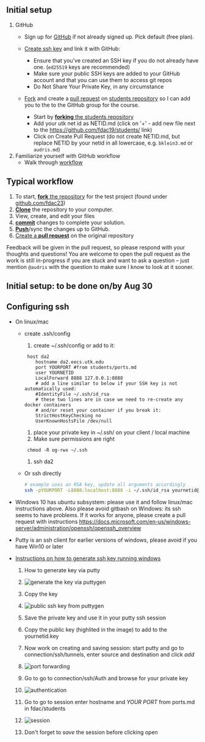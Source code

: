 ## Initial setup

1. GitHub
   * Sign up for [GitHub](https://github.com/) if not already signed
     up. Pick default (free plan).
   * [Create ssh key](https://help.github.com/articles/generating-ssh-keys/) and link it with GitHub:
     - Ensure that you've created an SSH key if you do not already have one. (`ed25519` keys are recommended)
     - Make sure your public SSH keys are added to your GitHub account and that you can use them to access git repos
     - Do Not Share Your Private Key, in any circumstance
   * [Fork](https://help.github.com/articles/fork-a-repo/) and create a [pull request](https://help.github.com/articles/using-pull-requests/) on [students repository](https://github.com/fdac23/students) so I
      can add you to the to the GitHub group for the course.
      
     - Start by [**forking** the students repository](https://github.com/fdac23/students)
     - Add your utk net id as NETID.md (click on '+' - add 
               new file next to the https://github.com/fdac19/students/ link)
     - Click on Create Pull Request (do not create NETID.md, but replace NETID by your netid in all lowercase, e.g. `bklein3.md` or `audris.md`)
1. Familiarize yourself with GitHub workflow
   * Walk through [workflow](#workflow) 
    
## Typical workflow
1. To start, [**fork** the repository][forking] for the test project (found under [github.com/fdac23](https://github.com/fdac23))
1. [**Clone**][ref-clone] the repository to your computer.
1. View, create, and edit your files
1. [**commit**][ref-commit] changes to complete your solution.
1. [**Push**][ref-push]/sync the changes up to GitHub.
1. [Create a **pull request**][pull-request] on the original repository


Feedback will be given in the pull request, so please respond with
your thoughts and questions!  You are welcome to open the pull
request as the work is still in-progress if you are stuck and want
to ask a question – just mention `@audris` with the question to make
sure I know to look at it sooner.

## Initial setup: to be done on/by Aug 30

## Configuring ssh 
  * On linux/mac
     * create .ssh/config
    	1. create ~/.ssh/config or add to it:
        ```ssh
         host da2
            hostname da2.eecs.utk.edu
            port YOURPORT #from students/ports.md
            user YOURNETID
            LocalForward 8888 127.0.0.1:8888
            # add a line similar to below if your SSH key is not automatically used:
            #IdentityFile ~/.ssh/id_rsa
            # these two lines are in case we need to re-create any docker containers
            # and/or reset your container if you break it:
            StrictHostKeyChecking no
            UserKnownHostsFile /dev/null
         ```

        1. place your private key in ~/.ssh/ on your client / local machine
        1. Make sure permissions are right
         ```
          chmod -R og-rwx ~/.ssh
         ```
        1. ssh da2
    * Or ssh directly 
      ```bash
      # example uses an RSA key, update all arguments accordingly
      ssh -pYOURPORT -L8888:localhost:8888 -i ~/.ssh/id_rsa yournetid@da2.eecs.utk.edu
      ```
  * Windows 10 has ubuntu subsystem: please use it and follow
  linux/mac instructions above. Also please avoid gitbash on Windows: its
  ssh seems to have problems. If it works for anyone, please create a
  pull request with instructions
https://docs.microsoft.com/en-us/windows-server/administration/openssh/openssh_overview


  * Putty is an ssh client for earlier versions of windows, please avoid if you have Win10 or later
  * [Instructions on how to generate ssh key running windows](https://docs.joyent.com/public-cloud/getting-started/ssh-keys/generating-an-ssh-key-manually/manually-generating-your-ssh-key-in-windows) 

       1. How to generate key via putty
       1. ![generate the key via puttygen](https://github.com/fdac21/news/blob/master/PuttyGen.png "generate new key puttygen")

       1. Copy the key
       1. ![public ssh key from puttygen](https://github.com/fdac21/news/blob/master/puttykey.png "public ssh key from puttygen")

       1. Save the private key and use it in your putty ssh session
       1. Copy the public key (highlited in the image) to add to the yournetid.key 
       1. Now work on creating and saving session: start putty and go to connection/ssh/tunnels, enter source and destination and click *add*
       1. ![port forwarding](https://github.com/fdac21/news/blob/master/puttyport.png "select port forwarding")

       1. Go to  go to connection/ssh/Auth and browse for your private key
       1. ![authentication](https://github.com/fdac21/news/blob/master/puttyauth.png "select secret key that was saved above")
       1. Go to  go to session enter hostname and *YOUR PORT* from ports.md in fdac/students
       1. ![session](https://github.com/fdac21/news/blob/master/puttysession.png "start putty session")
       1. Don't forget to _save_ the session before clicking open  


<!-- Links -->
[docker]:http://www.eecs.utk.edu/resources/it/kb/docker
[deliberate-practice]:http://www.psy.fsu.edu/faculty/ericsson/ericsson.exp.perf.html
[pull-request]:https://help.github.com/articles/creating-a-pull-request
[create-repo]: https://help.github.com/articles/create-a-repo
[forking]: https://guides.github.com/activities/forking/
[ref-clone]: http://gitref.org/creating/#clone
[ref-commit]: http://gitref.org/basic/#commit
[ref-push]: http://gitref.org/remotes/#push
[pull-request]: https://help.github.com/articles/creating-a-pull-request
[raw]: https://raw.githubusercontent.com/education/guide/master/docs/forks.md
